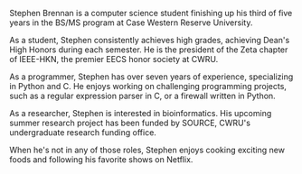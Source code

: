 Stephen Brennan is a computer science student finishing up his third of five
years in the BS/MS program at Case Western Reserve University.

As a student, Stephen consistently achieves high grades, achieving Dean's High
Honors during each semester.  He is the president of the Zeta chapter of
IEEE-HKN, the premier EECS honor society at CWRU.

As a programmer, Stephen has over seven years of experience, specializing in
Python and C.  He enjoys working on challenging programming projects, such as a
regular expression parser in C, or a firewall written in Python.

As a researcher, Stephen is interested in bioinformatics.  His upcoming summer
research project has been funded by SOURCE, CWRU's undergraduate research
funding office.

When he's not in any of those roles, Stephen enjoys cooking exciting new foods
and following his favorite shows on Netflix.
